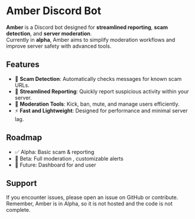 
# Amber Discord Bot

**Amber** is a Discord bot designed for **streamlined reporting**, **scam detection**, and **server moderation**.  
Currently in **alpha**, Amber aims to simplify moderation workflows and improve server safety with advanced tools.

## Features

- 🚨 **Scam Detection**: Automatically checks messages for known scam URLs.  
- 📢 **Streamlined Reporting**: Quickly report suspicious activity within your server.  
- 🔧 **Moderation Tools**: Kick, ban, mute, and manage users efficiently.  
- ⚡ **Fast and Lightweight**: Designed for performance and minimal server lag.  
## Roadmap

- ✅ Alpha: Basic scam & reporting
- 🔄 Beta: Full moderation , customizable alerts
- 🚀 Future: Dashboard for and user
## Support

If you encounter issues, please open an issue on GitHub or contribute. Remember, Amber is in Alpha, so it is not hosted and the code is not complete.
